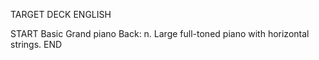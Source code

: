 TARGET DECK
ENGLISH

START
Basic
Grand piano
Back: n. Large full-toned piano with horizontal strings.
END
